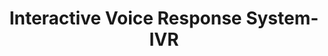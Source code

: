 ---
word: "true"

types: "word"

title: "Interactive Voice Response System-IVR"

categories: ['']

tags: ['Interactive', 'Voice', 'Response', 'System', 'IVR']

arabic: 'أنظمة الاستجابة الصوتية التفاعلية'

arexps: []

enwords: ['Interactive Voice Response System-IVR']

enexps: []

arlexicons: 'ن'

enlexicons: 'I'

authors: ['Ruqayya Roshdy']

translators: ['']

citations: 'مقدمة في حوسبة اللغة العربية'

sources: 'مركز الملك عبدالله بن عبدالعزيز الدولي لخدمة اللغة العربية'

slug: ""
---